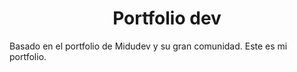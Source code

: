 <h1 align="center">Portfolio dev</h1>
<p>Basado en el portfolio de Midudev y su gran comunidad. Este es mi portfolio.</p>
